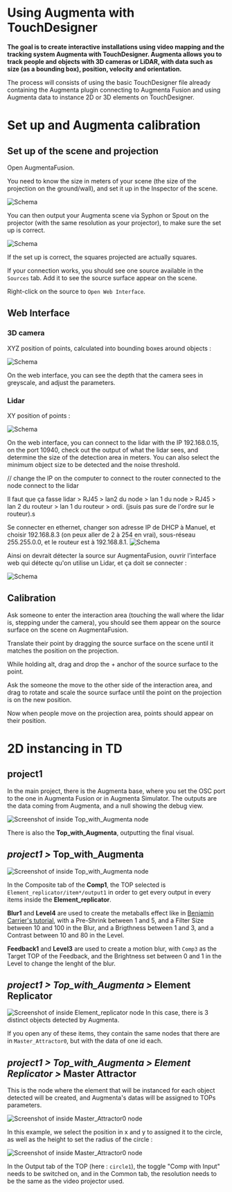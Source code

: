 # Using Augmenta with TouchDesigner

**The goal is to create interactive installations using video mapping and the tracking system Augmenta with TouchDesigner. Augmenta allows you to track people and objects with 3D cameras or LiDAR, with data such as size (as a bounding box), position, velocity and orientation.**

The process will consists of using the basic TouchDesigner file already containing the Augmenta plugin connecting to Augmenta Fusion and using Augmenta data to instance 2D or 3D elements on TouchDesigner.

# Set up and Augmenta calibration

## Set up of the scene and projection

Open AugmentaFusion.

You need to know the size in meters of your scene (the size of the projection on the ground/wall), and set it up in the Inspector of the scene.

![Schema](./images/screen6.png)

You can then output your Augmenta scene via Syphon or Spout on the projector (with the same resolution as your projector), to make sure the set up is correct.

![Schema](./images/screen7.png)

If the set up is correct, the squares projected are actually squares.

If your connection works, you should see one source available in the `Sources` tab. Add it to see the source surface appear on the scene.

Right-click on the source to `Open Web Interface`.

## Web Interface

### 3D camera
XYZ position of points, calculated into bounding boxes around objects :

![Schema](./images/schema2.png)

On the web interface, you can see the depth that the camera sees in greyscale, and adjust the parameters.

### Lidar
XY position of points :

![Schema](./images/schema.png)

On the web interface, you can connect to the lidar with the IP 192.168.0.15, on the port 10940, check out the output of what the lidar sees, and determine the size of the detection area in meters.
You can also select the minimum object size to be detected and the noise threshold.

// change the IP on the computer to connect to the router connected to the node connect to the lidar

Il faut que ça fasse lidar > RJ45 > lan2 du node > lan 1 du node > RJ45 > lan 2 du routeur > lan 1 du routeur > ordi. (jsuis pas sure de l'ordre sur le routeur).s

Se connecter en ethernet, changer son adresse IP de DHCP à Manuel, et choisir 192.168.8.3 (on peux aller de 2 à 254 en vrai), sous-réseau 255.255.0.0, et le routeur est à 192.168.8.1.
![Schema](./images/screen9.png)

Ainsi on devrait détecter la source sur AugmentaFusion, ouvrir l'interface web qui détecte qu'on utilise un Lidar, et ça doit se connecter :

<!-- montrer comment -->

![Schema](./images/screen8.png)

## Calibration

Ask someone to enter the interaction area (touching the wall where the lidar is, stepping under the camera), you should see them appear on the source surface on the scene on AugmentaFusion.

Translate their point by dragging the source surface on the scene until it matches the position on the projection.

While holding alt, drag and drop the + anchor of the source surface to the point.

Ask the someone the move to the other side of the interaction area, and drag to rotate and scale the source surface until the point on the projection is on the new position.

Now when people move on the projection area, points should appear on their position.

<!-- ajouter un gif -->

# 2D instancing in TD

## project1

In the main project, there is the Augmenta base, where you set the OSC port to the one in Augmenta Fusion or in Augmenta Simulator. The outputs are the data coming from Augmenta, and a null showing the debug view.

![Screenshot of inside Top_with_Augmenta node](./images/screen5.png)

There is also the **Top_with_Augmenta**, outputting the final visual.

## *project1 >* Top_with_Augmenta

![Screenshot of inside Top_with_Augmenta node](./images/screen3.png)

In the Composite tab of the **Comp1**, the TOP selected is `Element_replicator/item*/output1` in order to get every output in every items inside the **Element_replicator**.

**Blur1** and **Level4** are used to create the metaballs effect like in [Benjamin Carrier's tutorial](https://www.youtube.com/watch?v=_8DY7myCNgk), with a Pre-Shrink between 1 and 5, and a Filter Size between 10 and 100 in the Blur, and a Brigthness between 1 and 3, and a Contrast between 10 and 80 in the Level.

**Feedback1** and **Level3** are used to create a motion blur, with `Comp3` as the Target TOP of the Feedback, and the Brightness set between 0 and 1 in the Level to change the lenght of the blur.


## *project1 > Top_with_Augmenta >* Element Replicator

![Screenshot of inside Element_replicator node](./images/screen2.png)
In this case, there is 3 distinct objects detected by Augmenta.

If you open any of these items, they contain the same nodes that there are in `Master_Attractor0`, but with the data of one id each.


## *project1 > Top_with_Augmenta > Element Replicator >* Master Attractor

This is the node where the element that will be instanced for each object detected will be created, and Augmenta's datas will be assigned to TOPs parameters.

![Screenshot of inside Master_Attractor0 node](./images/screen1.png)

In this example, we select the position in x and y to assigned it to the circle, as well as the height to set the radius of the circle :

![Screenshot of inside Master_Attractor0 node](./images/screen4.png)

In the Output tab of the TOP (here : `circle1`), the toggle "Comp with Input" needs to be switched on, and in the Common tab, the resolution needs to be the same as the video projector used.
